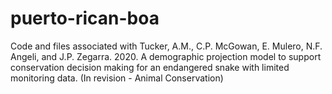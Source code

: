 # puerto-rican-boa
  
Code and files associated with Tucker, A.M., C.P. McGowan, E. Mulero, N.F. Angeli, and J.P. Zegarra. 2020. A demographic projection model to support conservation decision making for an endangered snake with limited monitoring data. (In revision - Animal Conservation)